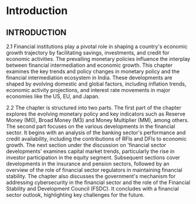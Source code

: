 # Introduction

## INTRODUCTION

2.1 Financial institutions play a pivotal role in shaping a country's economic growth trajectory by facilitating savings, investments, and credit for economic activities. The prevailing monetary policies influence the interplay between financial intermediation and  economic  growth.  This  chapter  examines  the  key  trends  and  policy  changes in  monetary  policy  and  the  financial  intermediation  ecosystem  in  India.  These developments are shaped by evolving domestic and global factors, including inflation trends, economic activity projections, and interest rate movements in major economies like the US, EU, and Japan.

2.2 The chapter is structured into two parts. The first part of the chapter explores the evolving monetary policy and key indicators such as Reserve Money (M0), Broad Money  (M3)  and  Money  Multiplier  (MM),  among  others.  The  second  part  focuses on the various developments in the financial sector. It begins with an analysis of the banking  sector's  performance  and  credit  availability,  including  the  contributions  of RFIs and DFIs to economic growth. The next section under the discussion on 'financial sector developments' examines capital market trends, particularly the rise in investor participation  in  the  equity  segment.  Subsequent  sections  cover  developments  in the  insurance  and  pension  sectors,  followed  by  an  overview  of  the  role  of  financial sector  regulators  in  maintaining  financial  stability.  The  chapter  also  discusses  the government's mechanism for addressing cybersecurity in the financial sector and the role of the Financial Stability and Development Council (FSDC). It concludes with a financial sector outlook, highlighting key challenges for the future.